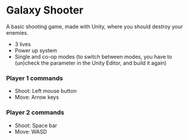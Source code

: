 # Galaxy Shooter
A basic shooting game, made with Unity, where you should destroy your enemies.
- 3 lives
- Power up system
- Single and co-op modes (to switch between modes, you have to (un)check the parameter in the Unity Editor, and build it again)
### Player 1 commands
- Shoot: Left mouse button
- Move: Arrow keys
### Player 2 commands
- Shoot: Space bar
- Move: WASD
